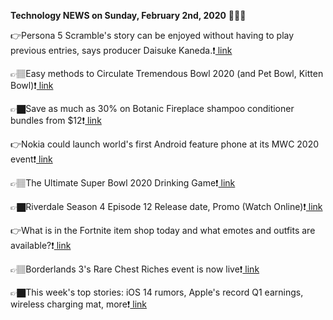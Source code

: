 <b>Technology NEWS on Sunday, February 2nd, 2020</b> 📡📡📡 

👉Persona 5 Scramble's story can be enjoyed without having to play previous entries, says producer Daisuke Kaneda.❗️<a href='https://techblock.club/?p=2595'> link</a>

👉🏽Easy methods to Circulate Tremendous Bowl 2020 (and Pet Bowl, Kitten Bowl)❗️<a href='https://techblock.club/?p=2597'> link</a>

👉🏿Save as much as 30% on Botanic Fireplace shampoo conditioner bundles from $12❗️<a href='https://techblock.club/?p=2599'> link</a>

👉Nokia could launch world's first Android feature phone at its MWC 2020 event❗️<a href='https://techblock.club/?p=2601'> link</a>

👉🏽The Ultimate Super Bowl 2020 Drinking Game❗️<a href='https://techblock.club/?p=2603'> link</a>

👉🏿Riverdale Season 4 Episode 12 Release date, Promo (Watch Online)❗️<a href='https://techblock.club/?p=2605'> link</a>

👉What is in the Fortnite item shop today and what emotes and outfits are available?❗️<a href='https://techblock.club/?p=2607'> link</a>

👉🏽Borderlands 3's Rare Chest Riches event is now live❗️<a href='https://techblock.club/?p=2609'> link</a>

👉🏿This week's top stories: iOS 14 rumors, Apple's record Q1 earnings, wireless charging mat, more❗️<a href='https://techblock.club/?p=2611'> link</a>

